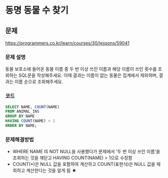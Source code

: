 # 동명 동물 수 찾기

## 문제
https://programmers.co.kr/learn/courses/30/lessons/59041

### 문제 설명

동물 보호소에 들어온 동물 이름 중 두 번 이상 쓰인 이름과 해당 이름이 쓰인 횟수를 조회하는 SQL문을 작성해주세요. 이때 결과는 이름이 없는 동물은 집계에서 제외하며, 결과는 이름 순으로 조회해주세요.

### 코드

``` sql
SELECT NAME, COUNT(NAME)
FROM ANIMAL_INS
GROUP BY NAME
HAVING COUNT(NAME) > 1
ORDER BY NAME;
```

### 문제해결방법

* WHERE NAME IS NOT NULL을 사용했다가 문제에서 '두 번 이상 쓰인 이름'을 조회하는 것을 깨닫고 HAVING COUNT(NAME) > 1으로 수정함
* COUNT(*)은 NULL 값을 포함하여 계산하고 COUNT(표현식)은 NULL 값을 제외하고 계산한다는 것을 알게 됨 ★
